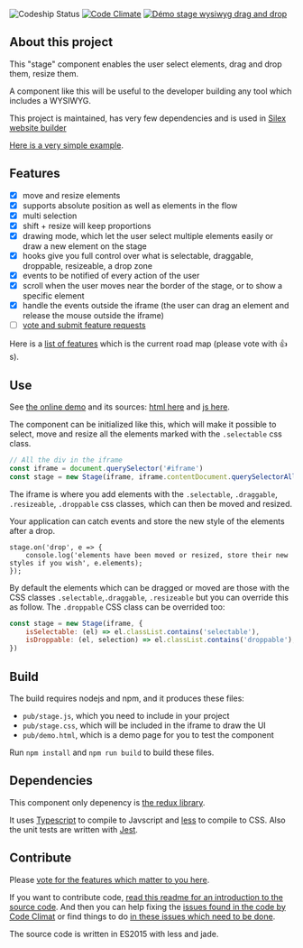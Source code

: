 ![Codeship Status](https://app.codeship.com/projects/cd514dc0-4cdd-0137-3aeb-16b008087706/status?branch=master)
[![Code Climate](https://codeclimate.com/github/lexoyo/stage/badges/gpa.svg)](https://codeclimate.com/github/lexoyo/stage)
[![Démo stage wysiwyg drag and drop](https://monitoshi.lexoyo.me/badge/1555368788372-6479)](https://lexoyo.me/stage/pub/)

## About this project

This "stage" component enables the user select elements, drag and drop them, resize them.

A component like this will be useful to the developer building any tool which includes a WYSIWYG.

This project is maintained, has very few dependencies and is used in [Silex website builder](https://www.silex.me)

[Here is a very simple example](https://lexoyo.me/stage/pub/).

## Features

* [x] move and resize elements
* [x] supports absolute position as well as elements in the flow
* [x] multi selection
* [x] shift + resize will keep proportions
* [x] drawing mode, which let the user select multiple elements easily or draw a new element on the stage
* [x] hooks give you full control over what is selectable, draggable, droppable, resizeable, a drop zone
* [x] events to be notified of every action of the user
* [x] scroll when the user moves near the border of the stage, or to show a specific element
* [x] handle the events outside the iframe (the user can drag an element and release the mouse outside the iframe)
* [ ] [vote and submit feature requests](https://github.com/lexoyo/stage/issues?q=is%3Aissue+is%3Aopen+label%3Aenhancement)

Here is a [list of features](https://github.com/lexoyo/stage/issues?q=is%3Aissue+is%3Aopen+label%3Aenhancement) which is the current road map (please vote with :+1:s).

## Use

See [the online demo](https://lexoyo.me/stage/pub/) and its sources: [html here](https://github.com/lexoyo/stage/blob/master/src/jade/index.jade) and [js here](https://github.com/lexoyo/stage/blob/master/src/ts/demo.js).

The component can be initialized like this, which will make it possible to select, move and resize all the elements marked with the `.selectable` css class.

```javascript
// All the div in the iframe
const iframe = document.querySelector('#iframe')
const stage = new Stage(iframe, iframe.contentDocument.querySelectorAll('div'))
```

The iframe is where you add elements with the `.selectable`, `.draggable`, `.resizeable`, `.droppable` css classes, which can then be moved and resized.

Your application can catch events and store the new style of the elements after a drop.

```
stage.on('drop', e => {
	console.log('elements have been moved or resized, store their new styles if you wish', e.elements);
});
```

By default the elements which can be dragged or moved are those with the CSS classes `.selectable`,`.draggable`, `.resizeable` but you can override this as follow. The `.droppable` CSS class can be overrided too:

```javascript
const stage = new Stage(iframe, {
	isSelectable: (el) => el.classList.contains('selectable'),
	isDroppable: (el, selection) => el.classList.contains('droppable'),
})
```

## Build

The build requires nodejs and npm, and it produces these files:
* `pub/stage.js`, which you need to include in your project
* `pub/stage.css`, which will be included in the iframe to draw the UI
* `pub/demo.html`, which is a demo page for you to test the component

Run `npm install` and `npm run build` to build these files.

## Dependencies

This component only depenency is [the redux library](https://www.npmjs.com/package/redux).

It uses [Typescript](https://www.typescriptlang.org/) to compile to Javscript and [less](http://lesscss.org/) to compile to CSS. Also the unit tests are written with [Jest](https://jestjs.io/).

## Contribute

Please [vote for the features which matter to you here](https://github.com/lexoyo/stage/labels/enhancement).

If you want to contribute code, [read this readme for an introduction to the source code](./src/ts/). And then you can help fixing the [issues found in the code by Code Climat](https://codeclimate.com/github/lexoyo/stage/issues) or find things to do [in these issues which need to be done](https://github.com/lexoyo/stage/labels/ready).

The source code is written in ES2015 with less and jade.
